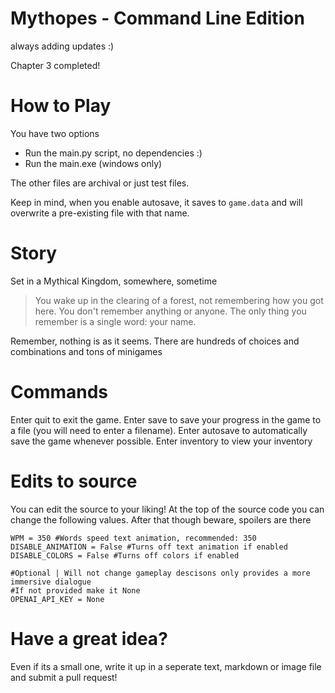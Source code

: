 # Mythopes - Command Line Edition

always adding updates :)

Chapter 3 completed!

# How to Play
 You have two options
 - Run the main.py script, no dependencies :)
 - Run the main.exe (windows only)

The other files are archival or just test files.

Keep in mind, when you enable autosave, it saves to `game.data` and will overwrite a pre-existing file with that name.

# Story

Set in a Mythical Kingdom, somewhere, sometime
> You wake up in the clearing of a forest, not remembering how you got here. You don't remember anything or anyone. The only thing you remember is a single word: your name.

Remember, nothing is as it seems. There are hundreds of choices and combinations and tons of minigames

# Commands
Enter quit to exit the game.
Enter save to save your progress in the game to a file (you will need to enter a filename).
Enter autosave to automatically save the game whenever possible.
Enter inventory to view your inventory

# Edits to source
You can edit the source to your liking! At the top of the source code you can change the following values. After that though beware, spoilers are there
```
WPM = 350 #Words speed text animation, recommended: 350
DISABLE_ANIMATION = False #Turns off text animation if enabled
DISABLE_COLORS = False #Turns off colors if enabled

#Optional | Will not change gameplay descisons only provides a more immersive dialogue
#If not provided make it None
OPENAI_API_KEY = None 
```

# Have a great idea?
Even if its a small one, write it up in a seperate text, markdown or image file and submit a pull request!

